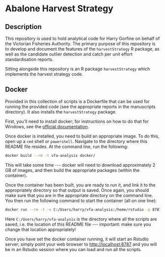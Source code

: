 # Abalone Harvest Strategy

## Description

This repository is used to hold analytical code for Harry Gorfine on behalf of the Victorian Fisheries Authority. The primary purpose of this repository is to develop and document the features of the `harvestStrategy` R package, as well as the candidate outlier detection and catch per unit effort standardisation reports.

Sitting alongside this repository is an R package `harvestStrategy` which implements the harvest strategy code.

## Docker

Provided in this collection of scripts is a Dockerfile that can be used for running the provided code (see the appropriate reports in the manuscripts directory). It also installs the `harvestStrategy` package.

First, you'll need to install docker; for instructions on how to do that for Windows, see the [official documentation](https://docs.docker.com/docker-for-windows/install/).

Once docker is installed, you need to build an appropriate image. To do this, open up a `cmd` shell or `powershell`. Navigate to the directory where this README file resides. At the command line, run the following:

```sh
docker build --rm -t vfa-analysis docker/
```

This will take some time --- docker will need to download approximately 2 GB of images, and then build the appropriate packages (within the container).

Once the container has been built, you are ready to run it, and link it to the appropriately directory so that output is saved. Once again, you should make sure that you are in the appropriate directory on the command line. You then run the following command to start the container (all on one line):

``` sh
docker run --rm -t -v C:/Users/harry/vfa-analysis:/home/rstudio -p 8787:8787 vfa-analysis
```

Here `C:/Users/harry/vfa-analysis` is the directory where all the scripts are saved, i.e. the location of this README file --- important: make sure you change that location appropriately!

Once you have set the docker container running, it will start an Rstudio server; simply point your web browser to [http://localhost:8787](http://localhost:8787) and you will be in an Rstudio session where you can load and run all the scripts.
